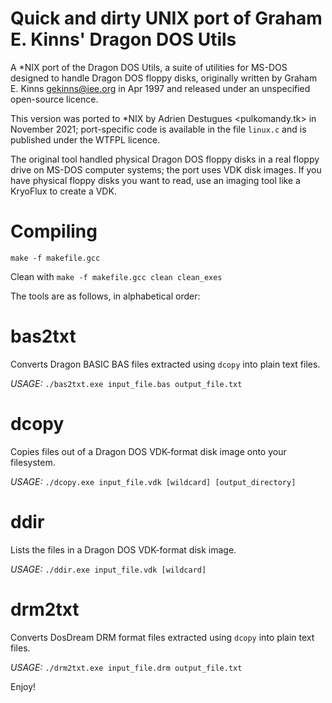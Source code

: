 Quick and dirty UNIX port of Graham E. Kinns' Dragon DOS Utils
==============================================================

A *NIX port of the Dragon DOS Utils, a suite of utilities for MS-DOS designed to handle Dragon DOS floppy disks, originally written by Graham E. Kinns  <gekinns@iee.org> in Apr 1997 and released under an unspecified open-source licence.

This version was ported to *NIX by Adrien Destugues <pulkomandy.tk> in November 2021; port-specific code is available in the file `linux.c` and is published under the WTFPL licence.

The original tool handled physical Dragon DOS floppy disks in a real floppy drive on MS-DOS computer systems; the port uses VDK disk images. If you have physical floppy disks you want to read, use an imaging tool like a KryoFlux to create a VDK.

Compiling
=========

`make -f makefile.gcc`

Clean with `make -f makefile.gcc clean clean_exes`

The tools are as follows, in alphabetical order:

bas2txt
=======

Converts Dragon BASIC BAS files extracted using `dcopy` into plain text files.

*USAGE:* `./bas2txt.exe input_file.bas output_file.txt`

dcopy
=====

Copies files out of a Dragon DOS VDK-format disk image onto your filesystem.

*USAGE:* `./dcopy.exe input_file.vdk [wildcard] [output_directory]`

ddir
====

Lists the files in a Dragon DOS VDK-format disk image.

*USAGE:* `./ddir.exe input_file.vdk [wildcard]`

drm2txt
=======

Converts DosDream DRM format files extracted using `dcopy` into plain text files.

*USAGE:* `./drm2txt.exe input_file.drm output_file.txt`

Enjoy!
